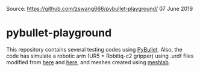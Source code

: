 Source: https://github.com/zswang666/pybullet-playground/
07 June 2019

# pybullet-playground
This repository contains several testing codes using [PyBullet](https://pypi.python.org/pypi/pybullet). Also, the code has simulate a robotic arm (UR5 + Robitiq-c2 gripper) using .urdf files modified from [here](https://github.com/ros-industrial/universal_robot) and [here](https://github.com/ros-industrial/robotiq), and meshes created using [meshlab](http://www.meshlab.net/).
